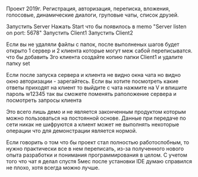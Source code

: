

Проект 2019г. Регистрация, авторизация, переписка, вложения, 
голосовые, динамические диалоги, груповые чаты, список друзей.

Запустить Server
Нажать Start что бы появилось в memo "Server listen on port: 5678"
Запустить Client1
Запустить Client2

Если вы не удаляли файлы с папок, после выполненых шагов
будет открыто 1 сервер
и 2 клиента которые могут меж сабой переписыватся.
что бы добавить 3го клиента создайте копию папки Client1 и удалите папку set

Если после запуска сервера и клиента не видно окна чата но видно окно авторизации - зарегайтесь.
Если вы хотите посмотреть какие ответы приходят на клиент то выйдите с чата нажмите на V и впишите пароль w12345
так вы сможете поменять раположение сервера и посмотреть запросы клиента

Это всего лишь демо и не является законченным продуктом которым можно пользоваться на постоянной основе.
Данные при передаче по сети никак не шифруются а клиент может не выполнять некоторые операции что для демонстрации является нормой.

Если говорить о том что бы проект стал полностью работоспобным, то нужно практически все в нем переписать, из-за полученного нового опыта
разработки и понимания программирования в целом. С учетом того что чат я делал спустя 5мес после установки IDE думаю справился не плохо, хотя всегда можно лучше.


 